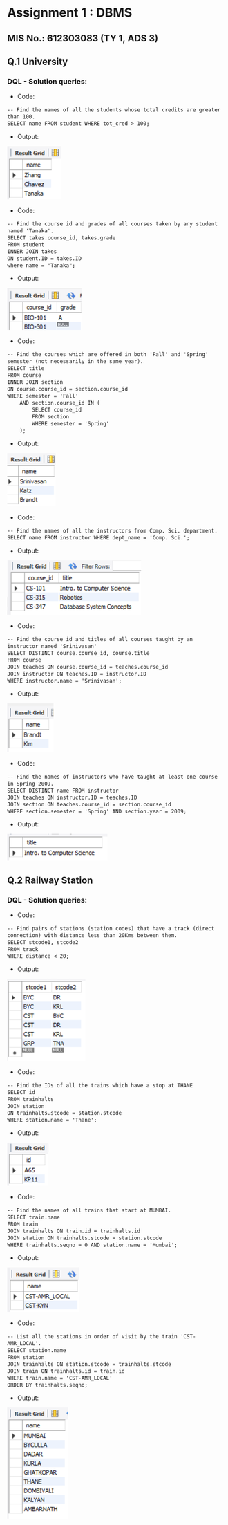 # Assignment 1 : DBMS
## MIS No.: 612303083 (TY 1, ADS 3)

## Q.1 University

### DQL - Solution queries:
- Code:
```
-- Find the names of all the students whose total credits are greater than 100.
SELECT name FROM student WHERE tot_cred > 100;
```
- Output:

![output](./university/outputs/uni-q1.png)
- Code:
```
-- Find the course id and grades of all courses taken by any student named 'Tanaka'.
SELECT takes.course_id, takes.grade
FROM student
INNER JOIN takes
ON student.ID = takes.ID
where name = "Tanaka";
```
- Output:

![output](./university/outputs/uni-q2.png)
- Code:
```
-- Find the courses which are offered in both 'Fall' and 'Spring' semester (not necessarily in the same year).
SELECT title
FROM course
INNER JOIN section
ON course.course_id = section.course_id
WHERE semester = 'Fall'
	AND section.course_id IN (
		SELECT course_id
		FROM section
		WHERE semester = 'Spring'
    );
```
- Output:

![output](./university/outputs/uni-q3.png)
- Code:
```
-- Find the names of all the instructors from Comp. Sci. department.
SELECT name FROM instructor WHERE dept_name = 'Comp. Sci.';
```
- Output:

![output](./university/outputs/uni-q4.png)
- Code:
```
-- Find the course id and titles of all courses taught by an instructor named 'Srinivasan'
SELECT DISTINCT course.course_id, course.title
FROM course
JOIN teaches ON course.course_id = teaches.course_id
JOIN instructor ON teaches.ID = instructor.ID
WHERE instructor.name = 'Srinivasan';
```
- Output:

![output](./university/outputs/uni-q5.png)
- Code:
```
-- Find the names of instructors who have taught at least one course in Spring 2009.
SELECT DISTINCT name FROM instructor
JOIN teaches ON instructor.ID = teaches.ID
JOIN section ON teaches.course_id = section.course_id
WHERE section.semester = 'Spring' AND section.year = 2009;
```
- Output:

![output](./university/outputs/uni-q6.png)

## Q.2 Railway Station

### DQL - Solution queries:
- Code:
```
-- Find pairs of stations (station codes) that have a track (direct connection) with distance less than 20Kms between them.
SELECT stcode1, stcode2
FROM track
WHERE distance < 20;
```
- Output:

![output](./railways/outputs/railways-q1.png)
- Code:
```
-- Find the IDs of all the trains which have a stop at THANE
SELECT id
FROM trainhalts
JOIN station
ON trainhalts.stcode = station.stcode
WHERE station.name = 'Thane';
```
- Output:

![output](./railways/outputs/railways-q2.png)
- Code:
```
-- Find the names of all trains that start at MUMBAI.
SELECT train.name
FROM train
JOIN trainhalts ON train.id = trainhalts.id
JOIN station ON trainhalts.stcode = station.stcode
WHERE trainhalts.seqno = 0 AND station.name = 'Mumbai';
```
- Output:

![output](./railways/outputs/railways-q3.png)
- Code:
```
-- List all the stations in order of visit by the train 'CST-AMR_LOCAL'.
SELECT station.name
FROM station
JOIN trainhalts ON station.stcode = trainhalts.stcode
JOIN train ON trainhalts.id = train.id
WHERE train.name = 'CST-AMR_LOCAL'
ORDER BY trainhalts.seqno;
```
- Output:

![output](./railways/outputs/railways-q4.png)
